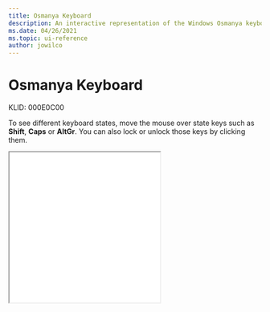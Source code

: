 ```yaml
---
title: Osmanya Keyboard
description: An interactive representation of the Windows Osmanya keyboard. To see different keyboard states, click or move the mouse over the state keys.
ms.date: 04/26/2021
ms.topic: ui-reference
author: jowilco
---
```


# Osmanya Keyboard

KLID: 000E0C00

To see different keyboard states, move the mouse over state keys such as **Shift**, **Caps** or **AltGr**. You can also lock or unlock those keys by clicking them.

<iframe src="kbdosm.html" height="300"></iframe>
